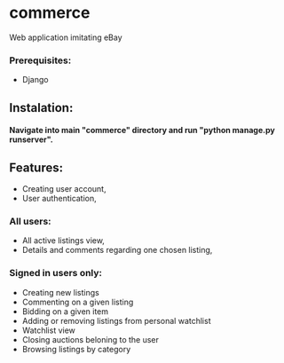 # commerce
Web application imitating eBay

### Prerequisites: 
+ Django

## Instalation:
#### Navigate into main "commerce" directory and run "python manage.py runserver".

## Features: 
+ Creating user account,
+ User authentication,
### All users: 
+ All active listings view,
+ Details and comments regarding one chosen listing,
### Signed in users only: 
+ Creating new listings
+ Commenting on a given listing
+ Bidding on a given item
+ Adding or removing listings from personal watchlist
+ Watchlist view
+ Closing auctions beloning to the user
+ Browsing listings by category
